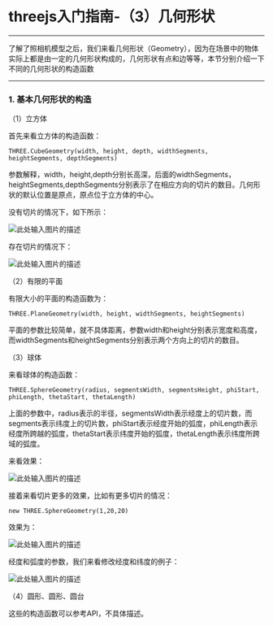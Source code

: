 # threejs入门指南-（3）几何形状

------

了解了照相机模型之后，我们来看几何形状（Geometry），因为在场景中的物体实际上都是由一定的几何形状构成的，几何形状有点和边等等，本节分别介绍一下不同的几何形状的构造函数

------


### 1. 基本几何形状的构造

（1）立方体

首先来看立方体的构造函数：

    THREE.CubeGeometry(width, height, depth, widthSegments, heightSegments, depthSegments)

参数解释，width，height,depth分别长高深，后面的widthSegments，heightSegments,depthSegments分别表示了在相应方向的切片的数目。几何形状的默认位置是原点，原点位于立方体的中心。

没有切片的情况下，如下所示：

![此处输入图片的描述][1]

存在切片的情况下：

![此处输入图片的描述][2]

（2）有限的平面

有限大小的平面的构造函数为：

    THREE.PlaneGeometry(width, height, widthSegments, heightSegments)

平面的参数比较简单，就不具体距离，参数width和height分别表示宽度和高度，而widthSegments和heightSegments分别表示两个方向上的切片的数目。

（3）球体

来看球体的构造函数：

    THREE.SphereGeometry(radius, segmentsWidth, segmentsHeight, phiStart, phiLength, thetaStart, thetaLength)

上面的参数中，radius表示的半径，segmentsWidth表示经度上的切片数，而segments表示纬度上的切片数，phiStart表示经度开始的弧度，phiLength表示经度所跨越的弧度，thetaStart表示纬度开始的弧度，thetaLength表示纬度所跨域的弧度。

来看效果：

![此处输入图片的描述][3]

接着来看切片更多的效果，比如有更多切片的情况：

    new THREE.SphereGeometry(1,20,20)

效果为：

![此处输入图片的描述][4]

经度和弧度的参数，我们来看修改经度和纬度的例子：

![此处输入图片的描述][5]

（4）圆形、圆形、圆台

这些的构造函数可以参考API，不具体描述。

  [1]: https://github.com/forthealllight/learn-threejs/blob/master/images/geo1.png
  [2]: https://github.com/forthealllight/learn-threejs/blob/master/images/geo2.png
  [3]: https://github.com/forthealllight/learn-threejs/blob/master/images/geo3.png
  [4]: https://github.com/forthealllight/learn-threejs/blob/master/images/geo4.png
  [5]: https://github.com/forthealllight/learn-threejs/blob/master/images/geo5.png
